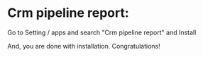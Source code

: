 Crm pipeline report:
=========================================================

Go to Setting / apps and search "Crm pipeline report" and Install

And, you are done with installation. Congratulations!
